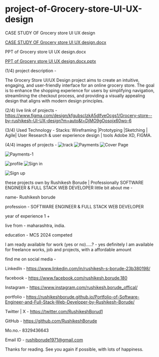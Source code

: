 # project-of-Grocery-store-UI-UX-design

CASE STUDY OF Grocery store UI UX design

[CASE STUDY OF Grocery store UI UX design.docx](https://github.com/user-attachments/files/15757311/CASE.STUDY.OF.Grocery.store.UI.UX.design.docx)

PPT of Grocery store UI UX design.docx

[PPT of Grocery store UI UX design.docx.pptx](https://github.com/user-attachments/files/15757315/PPT.of.Grocery.store.UI.UX.design.docx.pptx)




(1/4) project description -

The Grocery Store UI/UX Design project aims to create an intuitive, engaging, and user-friendly interface for an online grocery store. The goal is to enhance the shopping experience for users by simplifying navigation, streamlining the checkout process, and providing a visually appealing design that aligns with modern design principles.

(2/4) live link of projects -
https://www.figma.com/design/kfgubscIzkA5dlfveOcgs1/Grocery-store--by-rushikesh-UI-UX-design?m=auto&t=DjMO9gOosojx60wo-6


(3/4) Used Technology -
Stacks: Wireframing |Prototyping |Sketching | Agile| User Research & user experience design | tools Adobe XD, FIGMA.

(4/4) images of projects -
![track](https://github.com/RushikeshBorude/project-of-Grocery-store-UI-UX-design/assets/86228914/e9fc539e-90f4-4831-8bff-156302ace994)
![Payments](https://github.com/RushikeshBorude/project-of-Grocery-store-UI-UX-design/assets/86228914/f85f7bd7-019c-4495-9794-fd2a1e36f62e)
![Cover Page](https://github.com/RushikeshBorude/project-of-Grocery-store-UI-UX-design/assets/86228914/eb38ccb3-9387-45bd-89c1-f187056350f8)

![Payments-1](https://github.com/RushikeshBorude/project-of-Grocery-store-UI-UX-design/assets/86228914/84925d1e-f5b1-415f-855b-78266828711d)

![profile](https://github.com/RushikeshBorude/project-of-Grocery-store-UI-UX-design/assets/86228914/007a3ae1-fc6c-4289-9814-6b205d096f11)
![Sign in](https://github.com/RushikeshBorude/project-of-Grocery-store-UI-UX-design/assets/86228914/3d44ae8b-978a-4aac-ad43-61ec98133192)

![Sign up](https://github.com/RushikeshBorude/project-of-Grocery-store-UI-UX-design/assets/86228914/1720bd67-8047-4075-afcd-fd3989cf3ced)


these projects own by Rushikesh Borude | Professionally SOFTWARE ENGINEER & FULL STACK WEB DEVELOPER
little bit about me -

name- Rushikesh borude

profession - SOFTWARE ENGINEER & FULL STACK WEB DEVELOPER

year of experience 1 +

live from - maharashtra, india.

education - MCS 2024 competed

I am ready available for work (yes or no).....? - yes definitely I am available for freelance works, job and projects, with a affordable amount

find me on social media -

LinkedIn - https://www.linkedin.com/in/rushikesh-s-borude-23b380198/

facebook - https://www.facebook.com/rushikesh.borude.180

Instagram - https://www.instagram.com/rushikesh.borude_offical/

portfolio - https://rushikeshborude.github.io/Portfolio-of-Software-Engineer-and-Full-Stack-Web-Developer-by-Rushikesh-Borude/

Twitter | X - https://twitter.com/RushikeshBorud1

GitHub - https://github.com/RushikeshBorude

Mo.no.- 8329436643

Email ID - rushiborude1971@gmail.com

Thanks for reading. See you again if possible, with lots of happiness.
